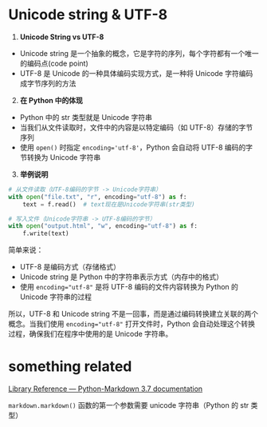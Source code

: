 # Unicode string & UTF-8

1. **Unicode String vs UTF-8**
- Unicode string 是一个抽象的概念，它是字符的序列，每个字符都有一个唯一的编码点(code point)
- UTF-8 是 Unicode 的一种具体编码实现方式，是一种将 Unicode 字符编码成字节序列的方法

2. **在 Python 中的体现**
- Python 中的 str 类型就是 Unicode 字符串
- 当我们从文件读取时，文件中的内容是以特定编码（如 UTF-8）存储的字节序列
- 使用 `open()` 时指定 `encoding='utf-8'`，Python 会自动将 UTF-8 编码的字节转换为 Unicode 字符串

3. **举例说明**
```python
# 从文件读取（UTF-8编码的字节 -> Unicode字符串）
with open("file.txt", "r", encoding="utf-8") as f:
    text = f.read()  # text现在是Unicode字符串(str类型)

# 写入文件（Unicode字符串 -> UTF-8编码的字节）
with open("output.html", "w", encoding="utf-8") as f:
    f.write(text)
```

简单来说：
- UTF-8 是编码方式（存储格式）
- Unicode string 是 Python 中的字符串表示方式（内存中的格式）
- 使用 `encoding="utf-8"` 是将 UTF-8 编码的文件内容转换为 Python 的 Unicode 字符串的过程

所以，UTF-8 和 Unicode string 不是一回事，而是通过编码转换建立关联的两个概念。当我们使用 `encoding="utf-8"` 打开文件时，Python 会自动处理这个转换过程，确保我们在程序中使用的是 Unicode 字符串。

# something related

[Library Reference — Python-Markdown 3.7 documentation](https://python-markdown.github.io/reference/#markdown)

`markdown.markdown()` 函数的第一个参数需要 unicode 字符串（Python 的 str 类型）